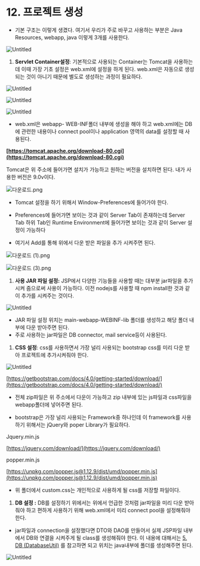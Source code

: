 # 12. 프로젝트 생성

- 기본 구조는 이렇게 생겼다. 여기서 우리가 주로 바꾸고 사용하는 부분은 Java Resources, webapp, java 이렇게 3개를 사용한다.

![Untitled](12%20%E1%84%91%E1%85%B3%E1%84%85%E1%85%A9%E1%84%8C%E1%85%A6%E1%86%A8%E1%84%90%E1%85%B3%20%E1%84%89%E1%85%A2%E1%86%BC%E1%84%89%E1%85%A5%E1%86%BC%20b0c671dfb1094c1ba74d11550a776884/Untitled.png)

1. **Servlet Container설정**: 기본적으로 사용되는 Container는 Tomcat을 사용하는데 이때 가장 기초 설정은 web.xml에 설정을 하게 된다. web.xml은 자동으로 생성되는 것이 아니기 때문에 별도로 생성하는 과정이 필요하다.

![Untitled](12%20%E1%84%91%E1%85%B3%E1%84%85%E1%85%A9%E1%84%8C%E1%85%A6%E1%86%A8%E1%84%90%E1%85%B3%20%E1%84%89%E1%85%A2%E1%86%BC%E1%84%89%E1%85%A5%E1%86%BC%20b0c671dfb1094c1ba74d11550a776884/Untitled%201.png)

![Untitled](12%20%E1%84%91%E1%85%B3%E1%84%85%E1%85%A9%E1%84%8C%E1%85%A6%E1%86%A8%E1%84%90%E1%85%B3%20%E1%84%89%E1%85%A2%E1%86%BC%E1%84%89%E1%85%A5%E1%86%BC%20b0c671dfb1094c1ba74d11550a776884/Untitled%202.png)

![Untitled](12%20%E1%84%91%E1%85%B3%E1%84%85%E1%85%A9%E1%84%8C%E1%85%A6%E1%86%A8%E1%84%90%E1%85%B3%20%E1%84%89%E1%85%A2%E1%86%BC%E1%84%89%E1%85%A5%E1%86%BC%20b0c671dfb1094c1ba74d11550a776884/Untitled%203.png)

- web.xml은 webapp- WEB-INF폴더 내부에 생성을 해야 하고 web.xml에는 DB에 관련한 내용이나 connect pool이나 application 영역의 data를 설정할 때 사용된다.

**[https://tomcat.apache.org/download-80.cgi](https://tomcat.apache.org/download-80.cgi)** 

Tomcat은 위 주소에 들어가면 설치가 가능하고 원하는 버전을 설치하면 된다. 내가 사용한 버전은 9.0v이다.

![다운로드.png](12%20%E1%84%91%E1%85%B3%E1%84%85%E1%85%A9%E1%84%8C%E1%85%A6%E1%86%A8%E1%84%90%E1%85%B3%20%E1%84%89%E1%85%A2%E1%86%BC%E1%84%89%E1%85%A5%E1%86%BC%20b0c671dfb1094c1ba74d11550a776884/%25EB%258B%25A4%25EC%259A%25B4%25EB%25A1%259C%25EB%2593%259C.png)

- Tomcat 설정을 하기 위해서 Window-Preferences에 들어가야 한다.

- Preferences에 들어가면 보이는 것과 같이 Server Tab이 존재하는데 Server Tab 하위 Tab인 Runtime Environment에 들어가면 보이는 것과 같이 Server 설정이 가능하다

- 여기서 Add를 통해 위에서 다운 받은 파일을 추가 시켜주면 된다.

![다운로드 (1).png](12%20%E1%84%91%E1%85%B3%E1%84%85%E1%85%A9%E1%84%8C%E1%85%A6%E1%86%A8%E1%84%90%E1%85%B3%20%E1%84%89%E1%85%A2%E1%86%BC%E1%84%89%E1%85%A5%E1%86%BC%20b0c671dfb1094c1ba74d11550a776884/%25EB%258B%25A4%25EC%259A%25B4%25EB%25A1%259C%25EB%2593%259C_(1).png)

![다운로드 (3).png](12%20%E1%84%91%E1%85%B3%E1%84%85%E1%85%A9%E1%84%8C%E1%85%A6%E1%86%A8%E1%84%90%E1%85%B3%20%E1%84%89%E1%85%A2%E1%86%BC%E1%84%89%E1%85%A5%E1%86%BC%20b0c671dfb1094c1ba74d11550a776884/%25EB%258B%25A4%25EC%259A%25B4%25EB%25A1%259C%25EB%2593%259C_(3).png)

1. **사용 JAR 파일 설정:**  JSP에서 다양한 기능들을 사용할 때는 대부분 jar파일을 추가시켜 줌으로써 사용이 가능하다. 이전 nodejs를 사용할 때 npm install한 것과 같이 추가를 시켜주는 것이다.

![Untitled](12%20%E1%84%91%E1%85%B3%E1%84%85%E1%85%A9%E1%84%8C%E1%85%A6%E1%86%A8%E1%84%90%E1%85%B3%20%E1%84%89%E1%85%A2%E1%86%BC%E1%84%89%E1%85%A5%E1%86%BC%20b0c671dfb1094c1ba74d11550a776884/Untitled%204.png)

- JAR 파일 설정 위치는 main-webapp-WEBINF-lib 폴더를 생성하고 해당 폴더 내부에 다운 받아주면 된다.
- 주로 사용하는 jar파일은 DB connector, mail service등이 사용된다.

1. **CSS 설정**: css를 사용하면서 가장 널리 사용되는 bootstrap css를 미리 다운 받아 프로젝트에 추가시켜줘야 한다.

![Untitled](12%20%E1%84%91%E1%85%B3%E1%84%85%E1%85%A9%E1%84%8C%E1%85%A6%E1%86%A8%E1%84%90%E1%85%B3%20%E1%84%89%E1%85%A2%E1%86%BC%E1%84%89%E1%85%A5%E1%86%BC%20b0c671dfb1094c1ba74d11550a776884/Untitled%205.png)

[https://getbootstrap.com/docs/4.0/getting-started/download/](https://getbootstrap.com/docs/4.0/getting-started/download/)

- 전체 zip파일은 위 주소에서 다운이 가능하고 zip 내부에 있는 js파일과 css파일을 webapp폴더에 넣어주면 된다.

- bootstrap은 가장 널리 사용되는 Framework중 하나인데 이 framework를 사용하기 위해서는 jQuery와 poper Library가 필요하다.

Jquery.min.js

[https://jquery.com/download/](https://jquery.com/download/)

popper.min.js

[https://unpkg.com/popper.js@1.12.9/dist/umd/popper.min.js](https://unpkg.com/popper.js@1.12.9/dist/umd/popper.min.js)

- 위 폴더에서 custom.css는 개인적으로 사용하게 될 css를 저장할 파일이다.

1. **DB 설정 :** DB를 설정하기 위에서는 위에서 언급한 것처럼 jar파일을 미리 다운 받아줘야 하고 편하게 사용하기 위해 web.xml에서 미리 connect pool을 설정해줘야 한다.  
- jar파일과 connection을 설정했다면 DTO와 DAO를 만들어서 실제 JSP파일 내부에서 DB와 연결을 시켜주게 될 class를 생성해줘야 한다. 이 내용에 대해서는 [5. DB (DatabaseUtil)](https://www.notion.so/5-DB-DatabaseUtil-85b51f4ee6eb4abe937ae62bf936220c) 를 참고하면 되고 위치는 java내부에 폴더를 생성해주면 된다.

![Untitled](12%20%E1%84%91%E1%85%B3%E1%84%85%E1%85%A9%E1%84%8C%E1%85%A6%E1%86%A8%E1%84%90%E1%85%B3%20%E1%84%89%E1%85%A2%E1%86%BC%E1%84%89%E1%85%A5%E1%86%BC%20b0c671dfb1094c1ba74d11550a776884/Untitled%206.png)